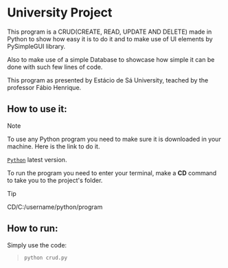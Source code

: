 # University Project

This program is a CRUD(CREATE, READ, UPDATE AND DELETE) made in Python to show how easy it is to do it and to make use of UI elements by PySimpleGUI library.

Also to make use of a simple Database to showcase how simple it can be done with such few lines of code.

This program as presented by Estácio de Sá University, teached by the professor Fábio Henrique.

## How to use it:

> [!NOTE]
> To use any Python program you need to make sure it is downloaded in your machine. Here is the link to do it.

<a href=https://www.python.org/downloads/>`Python`</a> latest version.

To run the program you need to enter your terminal, make a <strong>CD</strong> command to take you to the project's folder.

> [!TIP]
> CD/C:/username/python/program

## How to run:

Simply use the code:
>`python crud.py`
